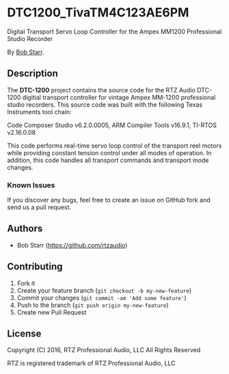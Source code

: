 # DTC1200_TivaTM4C123AE6PM
Digital Transport Servo Loop Controller for the Ampex MM1200 Professional Studio Recorder

By [Bob Starr](http://www.rtzaudio.com).

## Description
The **DTC-1200** project contains the source code for the RTZ Audio DTC-1200 
digitial transport controller for vintage Ampex MM-1200 professional studio
recorders. This source code was built with the following Texas Instruments
tool chain:

Code Composer Studio v6.2.0.0005, ARM Compiler Tools v16.9.1, TI-RTOS v2.16.0.08 

This code performs real-time servo loop control of the transport reel motors
while providing constant tension control under all modes of operation. In 
addition, this code handles all transport commands and transport mode changes.


### Known Issues

If you discover any bugs, feel free to create an issue on GitHub fork and
send us a pull request.


## Authors

* Bob Starr (https://github.com/rtzaudio)


## Contributing

1. Fork it
2. Create your feature branch (`git checkout -b my-new-feature`)
3. Commit your changes (`git commit -am 'Add some feature'`)
4. Push to the branch (`git push origin my-new-feature`)
5. Create new Pull Request


## License

Copyright (C) 2016, RTZ Professional Audio, LLC
All Rights Reserved

RTZ is registered trademark of RTZ Professional Audio, LLC

 